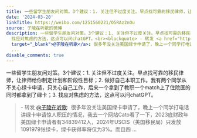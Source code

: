 ```yaml
---
title: 一些留学生朋友问对策。3个建议：1. 关注但不过度关注。早点找可靠的移民律师，让律师给你制定计划和阶段性目标；2. 做好自己本职工作。我有两个同学从不关心绿...
date: '2024-03-20'
linkTitle: https://weibo.com/1251560221/O5RAz2nOu
source: 子陵在听歌的微博
description: 一些留学生朋友问对策。3个建议：1. 关注但不过度关注。早点找可靠的移民律师，让律师给你制定计划和阶段性目标；2. 做好自己本职工作。我有两个同学从不关心绿卡申请，只关心自己工作，后来一个拿到了教职一个match上了住院医的同时都拿到了绿卡；3.
  找应对焦虑的方法，这点可以问chatGPT。<br><blockquote> - 转发 <a href="https://weibo.com/1251560221"
  target="_blank">@子陵在听歌</a>: 很多年没关注美国绿卡申请了，晚上一个同学打电话讲绿卡申请惊人积压的情况，我去一个网站Cato看了一下，2023底财政年美国绿卡申请者有34839412人，2024年USCIS（美国移民局）只发放1091979张绿卡，绿卡获得率将仅为3%。而且四
  ...
disable_comments: true
---
```

一些留学生朋友问对策。3个建议：1. 关注但不过度关注。早点找可靠的移民律师，让律师给你制定计划和阶段性目标；2. 做好自己本职工作。我有两个同学从不关心绿卡申请，只关心自己工作，后来一个拿到了教职一个match上了住院医的同时都拿到了绿卡；3. 找应对焦虑的方法，这点可以问chatGPT。<br><blockquote> - 转发 <a href="https://weibo.com/1251560221" target="_blank">@子陵在听歌</a>: 很多年没关注美国绿卡申请了，晚上一个同学打电话讲绿卡申请惊人积压的情况，我去一个网站Cato看了一下，2023底财政年美国绿卡申请者有34839412人，2024年USCIS（美国移民局）只发放1091979张绿卡，绿卡获得率将仅为3%。而且四 ...